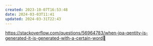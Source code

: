 ```yaml
---
created: 2023-10-07T16:53:48
date: 2024-03-03T11:41
updated: 2024-03-31T22:43
---
```

https://stackoverflow.com/questions/56964783/when-jpa-qentity-is-generated-it-is-generated-with-a-certain-word